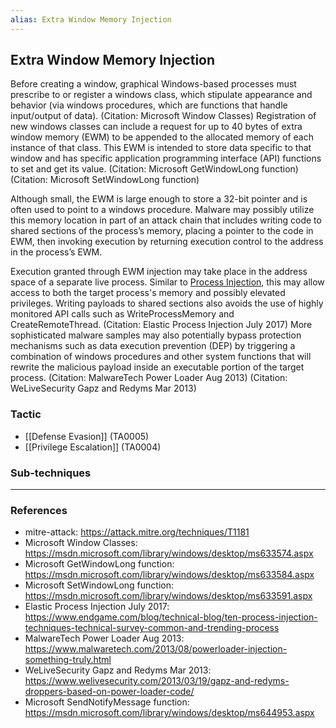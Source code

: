 ```yaml
---
alias: Extra Window Memory Injection
---
```


## Extra Window Memory Injection

Before creating a window, graphical Windows-based processes must prescribe to or register a windows class, which stipulate appearance and behavior (via windows procedures, which are functions that handle input/output of data). (Citation: Microsoft Window Classes) Registration of new windows classes can include a request for up to 40 bytes of extra window memory (EWM) to be appended to the allocated memory of each instance of that class. This EWM is intended to store data specific to that window and has specific application programming interface (API) functions to set and get its value. (Citation: Microsoft GetWindowLong function) (Citation: Microsoft SetWindowLong function)

Although small, the EWM is large enough to store a 32-bit pointer and is often used to point to a windows procedure. Malware may possibly utilize this memory location in part of an attack chain that includes writing code to shared sections of the process’s memory, placing a pointer to the code in EWM, then invoking execution by returning execution control to the address in the process’s EWM.

Execution granted through EWM injection may take place in the address space of a separate live process. Similar to [Process Injection](https://attack.mitre.org/techniques/T1055), this may allow access to both the target process's memory and possibly elevated privileges. Writing payloads to shared sections also avoids the use of highly monitored API calls such as WriteProcessMemory and CreateRemoteThread. (Citation: Elastic Process Injection July 2017) More sophisticated malware samples may also potentially bypass protection mechanisms such as data execution prevention (DEP) by triggering a combination of windows procedures and other system functions that will rewrite the malicious payload inside an executable portion of the target process. (Citation: MalwareTech Power Loader Aug 2013) (Citation: WeLiveSecurity Gapz and Redyms Mar 2013)


### Tactic

- [[Defense Evasion]] (TA0005)
- [[Privilege Escalation]] (TA0004)

### Sub-techniques


---
### References

- mitre-attack: https://attack.mitre.org/techniques/T1181
- Microsoft Window Classes: https://msdn.microsoft.com/library/windows/desktop/ms633574.aspx
- Microsoft GetWindowLong function: https://msdn.microsoft.com/library/windows/desktop/ms633584.aspx
- Microsoft SetWindowLong function: https://msdn.microsoft.com/library/windows/desktop/ms633591.aspx
- Elastic Process Injection July 2017: https://www.endgame.com/blog/technical-blog/ten-process-injection-techniques-technical-survey-common-and-trending-process
- MalwareTech Power Loader Aug 2013: https://www.malwaretech.com/2013/08/powerloader-injection-something-truly.html
- WeLiveSecurity Gapz and Redyms Mar 2013: https://www.welivesecurity.com/2013/03/19/gapz-and-redyms-droppers-based-on-power-loader-code/
- Microsoft SendNotifyMessage function: https://msdn.microsoft.com/library/windows/desktop/ms644953.aspx
